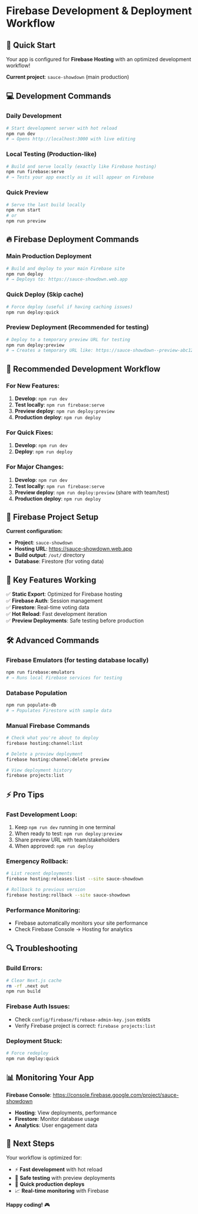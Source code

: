 # Firebase Development & Deployment Workflow

## 🚀 Quick Start

Your app is configured for **Firebase Hosting** with an optimized development workflow!

**Current project**: `sauce-showdown` (main production)

## 💻 Development Commands

### **Daily Development**
```bash
# Start development server with hot reload
npm run dev
# → Opens http://localhost:3000 with live editing
```

### **Local Testing (Production-like)**
```bash
# Build and serve locally (exactly like Firebase hosting)
npm run firebase:serve
# → Tests your app exactly as it will appear on Firebase
```

### **Quick Preview**
```bash
# Serve the last build locally
npm run start
# or
npm run preview
```

## 🔥 Firebase Deployment Commands

### **Main Production Deployment**
```bash
# Build and deploy to your main Firebase site
npm run deploy
# → Deploys to: https://sauce-showdown.web.app
```

### **Quick Deploy (Skip cache)**
```bash
# Force deploy (useful if having caching issues)
npm run deploy:quick
```

### **Preview Deployment** (Recommended for testing)
```bash
# Deploy to a temporary preview URL for testing
npm run deploy:preview
# → Creates a temporary URL like: https://sauce-showdown--preview-abc123.web.app
```

## 🔄 Recommended Development Workflow

### **For New Features:**
1. **Develop**: `npm run dev` 
2. **Test locally**: `npm run firebase:serve`
3. **Preview deploy**: `npm run deploy:preview`
4. **Production deploy**: `npm run deploy`

### **For Quick Fixes:**
1. **Develop**: `npm run dev`
2. **Deploy**: `npm run deploy`

### **For Major Changes:**
1. **Develop**: `npm run dev`
2. **Test locally**: `npm run firebase:serve`
3. **Preview deploy**: `npm run deploy:preview` (share with team/test)
4. **Production deploy**: `npm run deploy`

## 🎯 Firebase Project Setup

**Current configuration:**
- **Project**: `sauce-showdown` 
- **Hosting URL**: https://sauce-showdown.web.app
- **Build output**: `/out/` directory
- **Database**: Firestore (for voting data)

## 📱 Key Features Working

✅ **Static Export**: Optimized for Firebase hosting  
✅ **Firebase Auth**: Session management  
✅ **Firestore**: Real-time voting data  
✅ **Hot Reload**: Fast development iteration  
✅ **Preview Deployments**: Safe testing before production  

## 🛠️ Advanced Commands

### **Firebase Emulators** (for testing database locally)
```bash
npm run firebase:emulators
# → Runs local Firebase services for testing
```

### **Database Population**
```bash
npm run populate-db
# → Populates Firestore with sample data
```

### **Manual Firebase Commands**
```bash
# Check what you're about to deploy
firebase hosting:channel:list

# Delete a preview deployment
firebase hosting:channel:delete preview

# View deployment history
firebase projects:list
```

## ⚡ Pro Tips

### **Fast Development Loop:**
1. Keep `npm run dev` running in one terminal
2. When ready to test: `npm run deploy:preview` 
3. Share preview URL with team/stakeholders
4. When approved: `npm run deploy`

### **Emergency Rollback:**
```bash
# List recent deployments
firebase hosting:releases:list --site sauce-showdown

# Rollback to previous version
firebase hosting:rollback --site sauce-showdown
```

### **Performance Monitoring:**
- Firebase automatically monitors your site performance
- Check Firebase Console → Hosting for analytics

## 🔍 Troubleshooting

### **Build Errors:**
```bash
# Clear Next.js cache
rm -rf .next out
npm run build
```

### **Firebase Auth Issues:**
- Check `config/firebase/firebase-admin-key.json` exists
- Verify Firebase project is correct: `firebase projects:list`

### **Deployment Stuck:**
```bash
# Force redeploy
npm run deploy:quick
```

## 📊 Monitoring Your App

**Firebase Console**: https://console.firebase.google.com/project/sauce-showdown
- **Hosting**: View deployments, performance
- **Firestore**: Monitor database usage
- **Analytics**: User engagement data

## 🎉 Next Steps

Your workflow is optimized for:
- ⚡ **Fast development** with hot reload
- 🧪 **Safe testing** with preview deployments  
- 🚀 **Quick production deploys**
- 📈 **Real-time monitoring** with Firebase

**Happy coding!** 🎮
